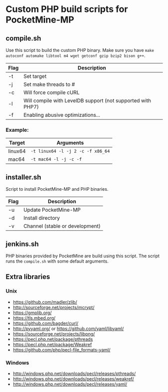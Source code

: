 # Custom PHP build scripts for PocketMine-MP

## compile.sh

Use this script to build the custom PHP binary. Make sure you have ``make autoconf automake libtool m4 wget getconf gzip bzip2 bison g++``.

| Flag   | Description                                                  |
| ------ | ------------------------------------------------------------ |
| -t     | Set target                                                   |
| -j     | Set make threads to #                                        |
| -c     | Will force compile cURL                                      |
| -l     | Will compile with LevelDB support (not supported with PHP7)  |
| -f     | Enabling abusive optimizations...                            |

### Example:

| Target  | Arguments |
| ------- | --------- |
| linux64 | ``-t linux64 -l -j 2 -c -f x86_64`` |
| mac64   | ``-t mac64 -l -j -c -f``            |

## installer.sh

Script to install PocketMine-MP and PHP binaries.

| Flag   | Description                         |
| ------ | ----------------------------------- |
| -u     | Update PocketMine-MP                |
| -d     | Install directory                   |
| -v     | Channel (stable or development)     |

## jenkins.sh

PHP binaries provided by PocketMine are build using this script. The script runs the ``compile.sh`` with some default arguments.

## Extra libraries

### Unix

- https://github.com/madler/zlib/
- http://sourceforge.net/projects/mcrypt/
- https://gmplib.org/
- https://tls.mbed.org/
- https://github.com/bagder/curl/
- http://pyyaml.org/ or https://github.com/yaml/libyaml/
- https://sourceforge.net/projects/libpng/
- https://pecl.php.net/package/pthreads
- https://pecl.php.net/package/Weakref
- https://github.com/php/pecl-file_formats-yaml/

### Windows

- http://windows.php.net/downloads/pecl/releases/pthreads/
- http://windows.php.net/downloads/pecl/releases/weakref/
- http://windows.php.net/downloads/pecl/releases/yaml/
